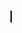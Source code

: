 <!DOCTYPE html>
<html>
<head>
  <title>Red Ball on White Background</title>
  <style>
    canvas {
      border: 1px solid black;
    }
  </style>
</head>
<body>
  <canvas id="myCanvas"></canvas>

<script>
  window.addEventListener('DOMContentLoaded', (event) => {
    const canvas = document.getElementById('myCanvas');
    const ctx = canvas.getContext('2d');

    canvas.width = 400;
    canvas.height = 400;

    const ballRadius = 50;
    let ballX = canvas.width / 2;
    let ballY = canvas.height / 2;

    // Arrow keys state
    const arrowKeys = {
      ArrowUp: false,
      ArrowDown: false,
      ArrowLeft: false,
      ArrowRight: false
    };

    // Event listeners for keydown and keyup events
    document.addEventListener('keydown', (event) => {
      if (event.key in arrowKeys) {
        arrowKeys[event.key] = true;
      }
    });

    document.addEventListener('keyup', (event) => {
      if (event.key in arrowKeys) {
        arrowKeys[event.key] = false;
      }
    });

    // Function to update ball position
    function updateBallPosition() {
      // Clear the canvas
      ctx.clearRect(0, 0, canvas.width, canvas.height);

      // Calculate new position based on arrow keys
      if (arrowKeys.ArrowUp) {
        ballY -= 5;
      }
      if (arrowKeys.ArrowDown) {
        ballY += 5;
      }
      if (arrowKeys.ArrowLeft) {
        ballX -= 5;
      }
      if (arrowKeys.ArrowRight) {
        ballX += 5;
      }

      // Draw the ball
      ctx.beginPath();
      ctx.arc(ballX, ballY, ballRadius, 0, 2 * Math.PI);
      ctx.fillStyle = 'red';
      ctx.fill();
      ctx.closePath();

      // Request next animation frame
      requestAnimationFrame(updateBallPosition);
    }

    // Start the animation
    updateBallPosition();
  });
</script>
</body>
</html>